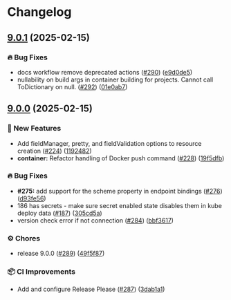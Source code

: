 # Changelog

## [9.0.1](https://github.com/prom3theu5/aspirational-manifests/compare/v9.0.0...v9.0.1) (2025-02-15)


### 🔥 Bug Fixes

* docs workflow remove deprecated actions ([#290](https://github.com/prom3theu5/aspirational-manifests/issues/290)) ([e9d0de5](https://github.com/prom3theu5/aspirational-manifests/commit/e9d0de5831c991449a01999334501cb94c5427c2))
* nullability on build args in container building for projects. Cannot call ToDictionary on null. ([#292](https://github.com/prom3theu5/aspirational-manifests/issues/292)) ([01e0ab7](https://github.com/prom3theu5/aspirational-manifests/commit/01e0ab7b6682d860fbea7e7e813def94e5277ebc))

## [9.0.0](https://github.com/prom3theu5/aspirational-manifests/compare/v9.0.0...v9.0.0) (2025-02-15)


### 🚀 New Features

* Add fieldManager, pretty, and fieldValidation options to resource creation ([#224](https://github.com/prom3theu5/aspirational-manifests/issues/224)) ([1192482](https://github.com/prom3theu5/aspirational-manifests/commit/1192482c22417cd4b990fd2d4858d081a3d843e7))
* **container:** Refactor handling of Docker push command ([#228](https://github.com/prom3theu5/aspirational-manifests/issues/228)) ([19f5dfb](https://github.com/prom3theu5/aspirational-manifests/commit/19f5dfbfb20cdc227f65757f0d64731ad487170b))


### 🔥 Bug Fixes

* **#275:** add support for the scheme property in endpoint bindings ([#276](https://github.com/prom3theu5/aspirational-manifests/issues/276)) ([d93fe56](https://github.com/prom3theu5/aspirational-manifests/commit/d93fe56b0ba86008768818efee84c8e9378499b3))
* 186 has secrets - make sure secret enabled state disables them in kube deploy data ([#187](https://github.com/prom3theu5/aspirational-manifests/issues/187)) ([305cd5a](https://github.com/prom3theu5/aspirational-manifests/commit/305cd5a3d1f32309f6498cdda125315bd47dd31e))
* version check error if not connection ([#284](https://github.com/prom3theu5/aspirational-manifests/issues/284)) ([bbf3617](https://github.com/prom3theu5/aspirational-manifests/commit/bbf3617f3da1d66db1fa790c1db3b743dce125bf))


### ⚙️ Chores

* release 9.0.0 ([#289](https://github.com/prom3theu5/aspirational-manifests/issues/289)) ([49f5f87](https://github.com/prom3theu5/aspirational-manifests/commit/49f5f879ef787c95cbdd3b3dca369d474fbd56be))


### 📦 CI Improvements

* Add and configure Release Please ([#287](https://github.com/prom3theu5/aspirational-manifests/issues/287)) ([3dab1a1](https://github.com/prom3theu5/aspirational-manifests/commit/3dab1a1d368c27c8402839008845ae55234202a4))

